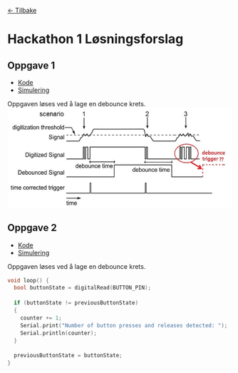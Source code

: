 [<- Tilbake](../Exercises/README.md)

# Hackathon 1 Løsningsforslag

## Oppgave 1

- [Kode](1a/1a.ino)
- [Simulering](https://wokwi.com/projects/368627853480448001)

Oppgaven løses ved å lage en debounce krets.
![Debounce krets](assets/debounce.png)

## Oppgave 2

- [Kode](1a/1a.ino)
- [Simulering](https://wokwi.com/projects/368627853480448001)

Oppgaven løses ved å lage en debounce krets.

```cpp
void loop() {
  bool buttonState = digitalRead(BUTTON_PIN);

  if (buttonState != previousButtonState)
  {
    counter += 1;
    Serial.print("Number of button presses and releases detected: ");
    Serial.println(counter);
  }

  previousButtonState = buttonState;
}
```
